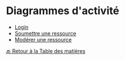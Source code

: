 # Diagrammes d'activité

- [Login](../Diagramme-activité/login.md)
- [Soumettre une ressource](../Diagramme-activité/Soumettre-ressource.md)
- [Modérer une ressource](../Diagramme-activité/Modérer-ressource.md)

[🔙 Retour à la Table des matières](../README.md)
